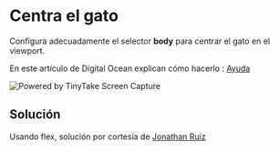# Centra el gato

Configura adecuadamente el selector **body** para centrar el gato en el viewport.

En este artículo de Digital Ocean explican cómo hacerlo : [Ayuda](https://www.digitalocean.com/community/tutorials/css-centering-using-flexbox)

<img src="https://oscarm.tinytake.com/media/14323aa?filename=1679485063952_TinyTake22-03-2023-12-36-11_638150817735815343.png&sub_type=thumbnail_preview&type=attachment&width=1199&height=739" title="Powered by TinyTake Screen Capture"/>

## Solución

Usando flex,  solución por cortesía de [Jonathan Ruiz](https://github.com/Cynox336/centra-el-gato) 
